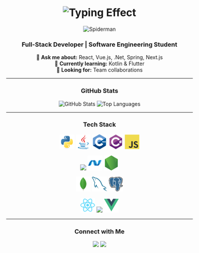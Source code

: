 <h1 align="center">
  <img src="https://kabudence.github.io/typing.svg" alt="Typing Effect"/>
</h1>

<p align="center">
  <img src="https://i.imgur.com/sGnofa2.png" alt="Spiderman" width="500"/>
</p>

<h3 align="center">Full-Stack Developer | Software Engineering Student</h3>

<p align="center">
  💬 <strong>Ask me about:</strong> React, Vue.js, .Net, Spring, Next.js <br>
  🔭 <strong>Currently learning:</strong> Kotlin & Flutter <br>
  🤝 <strong>Looking for:</strong> Team collaborations <br>
</p>

---

<!-- Sección de estadísticas -->
<h3 align="center">GitHub Stats</h3>
<p align="center">
  <img src="https://github-readme-stats.vercel.app/api?username=Kabudence&show_icons=true&theme=radical&cache_seconds=21600" alt="GitHub Stats" width="48%">
  <img src="https://github-readme-stats.vercel.app/api/top-langs/?username=Kabudence&layout=compact&theme=radical&cache_seconds=21600" alt="Top Languages" width="48%">
</p>

---

<h3 align="center">Tech Stack</h3>

<p align="center">
  <!-- Programming Languages -->
  <a href="https://www.python.org"><img src="https://raw.githubusercontent.com/devicons/devicon/master/icons/python/python-original.svg" height="40"/></a>
  <a href="https://www.java.com"><img src="https://raw.githubusercontent.com/devicons/devicon/master/icons/java/java-original.svg" height="40"/></a>
  <a href="https://isocpp.org/"><img src="https://raw.githubusercontent.com/devicons/devicon/master/icons/cplusplus/cplusplus-original.svg" height="40"/></a>
  <a href="https://docs.microsoft.com/en-us/dotnet/csharp/"><img src="https://raw.githubusercontent.com/devicons/devicon/master/icons/csharp/csharp-original.svg" height="40"/></a>
  <a href="https://developer.mozilla.org/en-US/docs/Web/JavaScript"><img src="https://raw.githubusercontent.com/devicons/devicon/master/icons/javascript/javascript-original.svg" height="40"/></a>
</p>

<p align="center">
  <!-- Backend -->
  <a href="https://spring.io/"><img src="https://www.vectorlogo.zone/logos/springio/springio-icon.svg" height="40"/></a>
  <a href="https://www.microsoft.com/net"><img src="https://raw.githubusercontent.com/devicons/devicon/master/icons/dot-net/dot-net-original.svg" height="40"/></a>
  <a href="https://nodejs.org"><img src="https://raw.githubusercontent.com/devicons/devicon/master/icons/nodejs/nodejs-original.svg" height="40"/></a>
</p>

<p align="center">
  <!-- Databases -->
  <a href="https://www.mongodb.com/"><img src="https://raw.githubusercontent.com/devicons/devicon/master/icons/mongodb/mongodb-original.svg" height="40"/></a>
  <a href="https://www.mysql.com/"><img src="https://raw.githubusercontent.com/devicons/devicon/master/icons/mysql/mysql-original.svg" height="40"/></a>
  <a href="https://www.postgresql.org"><img src="https://raw.githubusercontent.com/devicons/devicon/master/icons/postgresql/postgresql-original.svg" height="40"/></a>
</p>

<p align="center">
  <!-- Frontend -->
  <a href="https://reactjs.org/"><img src="https://raw.githubusercontent.com/devicons/devicon/master/icons/react/react-original.svg" height="40"/></a>
  <a href="https://angular.io"><img src="https://angular.io/assets/images/logos/angular/angular.svg" height="40"/></a>
  <a href="https://vuejs.org/"><img src="https://raw.githubusercontent.com/devicons/devicon/master/icons/vuejs/vuejs-original.svg" height="40"/></a>
</p>

---

<h3 align="center">Connect with Me</h3>
<p align="center">
  <a href="https://linkedin.com/in/tuusuario"><img src="https://raw.githubusercontent.com/rahuldkjain/github-profile-readme-generator/master/src/images/icons/Social/linked-in-alt.svg" height="30"/></a>
  <a href="https://twitter.com/tuusuario"><img src="https://raw.githubusercontent.com/rahuldkjain/github-profile-readme-generator/master/src/images/icons/Social/twitter.svg" height="30"/></a>
</p>
